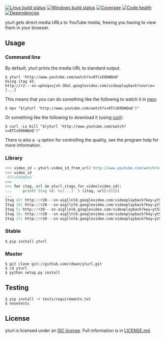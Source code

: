 [![Linux build status][travis-image]][travis-builds]
[![Windows build status][appveyor-image]][appveyor-builds]
[![Coverage][coveralls-image]][coveralls]
[![Code health][landscape-image]][landscape]
[![Dependencies][requires-image]][requires]

[travis-builds]: https://travis-ci.org/cdown/yturl
[travis-image]: https://img.shields.io/travis/cdown/yturl/master.svg?label=linux
[appveyor-builds]: https://ci.appveyor.com/project/cdown/yturl
[appveyor-image]: https://img.shields.io/appveyor/ci/cdown/yturl/master.svg?label=windows
[coveralls]: https://coveralls.io/r/cdown/yturl
[coveralls-image]: https://img.shields.io/coveralls/cdown/yturl/master.svg
[landscape]: https://landscape.io/github/cdown/yturl/master
[landscape-image]: https://landscape.io/github/cdown/yturl/master/landscape.svg
[requires]: https://requires.io/github/cdown/yturl/requirements/?branch=master
[requires-image]: https://img.shields.io/requires/github/cdown/yturl.svg?label=deps

yturl gets direct media URLs to YouTube media, freeing you having to view them
in your browser.

## Usage

### Command line

By default, yturl prints the media URL to standard output.

    $ yturl 'http://www.youtube.com/watch?v=8TCxE0bWQeQ'
    Using itag 43.
    http://r2---sn-uphxqvujvh-30al.googlevideo.com/videoplayback?source=[...]

This means that you can do something like the following to watch it in [mpv][]:

    $ mpv "$(yturl 'http://www.youtube.com/watch?v=8TCxE0bWQeQ')"

Or something like the following to download it (using [curl][]):

    $ curl -Lo bill "$(yturl 'http://www.youtube.com/watch?v=8TCxE0bWQeQ')"

There is also a `-q` option for controlling the quality, see the program help
for more information.

[mpv]: http://mpv.io
[curl]: http://curl.haxx.se

### Library

```python
>>> video_id = yturl.video_id_from_url('http://www.youtube.com/watch?v=8TCxE0bWQeQ&hl=en-US#x')
>>> video_id
'8TCxE0bWQeQ'
>>>
>>> for itag, url in yturl.itags_for_video(video_id):
...     print('Itag %d: %s[...]' % (itag, url[:65]))
...
Itag 43: http://r20---sn-aigllnl6.googlevideo.com/videoplayback?key=yt5&up[...]
Itag 18: http://r20---sn-aigllnl6.googlevideo.com/videoplayback?key=yt5&up[...]
Itag 5: http://r20---sn-aigllnl6.googlevideo.com/videoplayback?key=yt5&up[...]
Itag 36: http://r20---sn-aigllnl6.googlevideo.com/videoplayback?key=yt5&up[...]
Itag 17: http://r20---sn-aigllnl6.googlevideo.com/videoplayback?key=yt5&up[...]
```

### Stable

    $ pip install yturl

### Master

    $ git clone git://github.com/cdown/yturl.git
    $ cd yturl
    $ python setup.py install

## Testing

    $ pip install -r tests/requirements.txt
    $ nosetests

## License

yturl is licensed under an
[ISC license](http://en.wikipedia.org/wiki/ISC_license). Full information is in
[LICENSE.md](LICENSE.md).
